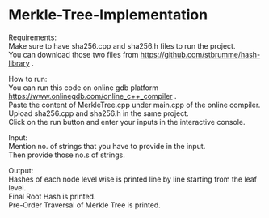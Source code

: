 # Merkle-Tree-Implementation

Requirements:<br />
Make sure to have sha256.cpp and sha256.h files to run the project.<br />
You can download those two files from https://github.com/stbrumme/hash-library .<br />

How to run:<br />
You can run this code on online gdb platform https://www.onlinegdb.com/online_c++_compiler .<br />
Paste the content of MerkleTree.cpp under main.cpp of the online compiler.<br />
Upload sha256.cpp and sha256.h in the same project.<br />
Click on the run button and enter your inputs in the interactive console.<br />


Input:<br />
Mention no. of strings that you have to provide in the input.<br />
Then provide those no.s of strings.<br />

Output:<br />
Hashes of each node level wise is printed line by line starting from the leaf level.<br />
Final Root Hash is printed.<br />
Pre-Order Traversal of Merkle Tree is printed.<br />
